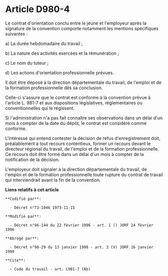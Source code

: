 # Article D980-4

Le contrat d'orientation conclu entre le jeune et l'employeur après la signature de la convention comporte notamment les
mentions   spécifiques suivantes : 

a) La durée hebdomadaire du travail ; 

b) La nature des activités exercées et la rémunération ; 

c) Le nom du tuteur ; 

d) Les actions d'orientation professionnelle prévues. 

Il doit être déposé à la direction départementale du travail, de l'emploi et de la formation professionnelle dès sa
conclusion. 

Celle-ci s'assure que le contrat est conforme à la convention prévue à l'article L. 981-7 et aux dispositions législatives,
réglementaires ou conventionnelles qui le régissent. 

Si l'administration n'a pas fait connaître ses observations dans un délai d'un mois à compter de la date du dépôt, le contrat
est considéré comme conforme. 

L'intéressé qui entend contester la décision de refus d'enregistrement doit, préalablement à tout recours contentieux, former
un recours devant le directeur régional du travail, de l'emploi et de la formation professionnelle. Ce recours doit être
formé dans un délai d'un mois à compter de la notification de la décision. 

L'employeur doit signaler à la direction départementale du travail, de l'emploi et de la formation professionnelle toute
rupture du contrat de travail qui interviendrait avant la fin de la convention.

**Liens relatifs à cet article**

	**Codifié par**:

	  - Décret n°73-1046 1973-11-15

	**Modifié par**:

	  - Décret n°96-144 du 22 février 1996 - art. 1 () JORF 24 février 1996

	**Abrogé par**:

	  - Décret n°98-29 du 13 janvier 1998 - art. 3 (V) JORF 16 janvier 1998

	**Cite**:

	  - Code du travail - art. L981-7 (Ab)
